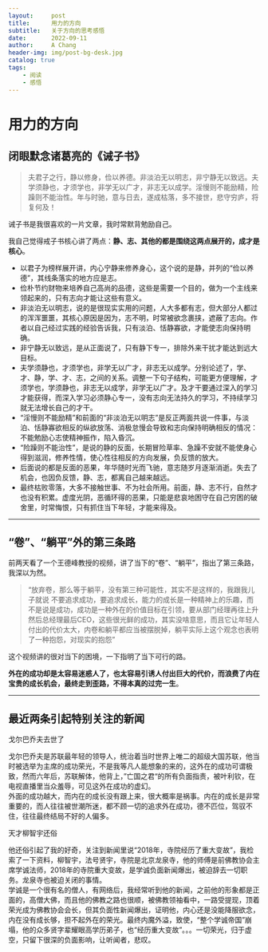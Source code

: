 ```yaml
---
layout:     post
title:      用力的方向
subtitle:   关于方向的思考感悟
date:       2022-09-11
author:     A Chang
header-img: img/post-bg-desk.jpg
catalog: true
tags:
    - 阅读
    - 感悟
---
```


# 用力的方向

## 闭眼默念诸葛亮的《诫子书》

> 夫君子之行，静以修身，俭以养德。非淡泊无以明志，非宁静无以致远。夫学须静也，才须学也，非学无以广才，非志无以成学。淫慢则不能励精，险躁则不能治性。年与时驰，意与日去，遂成枯落，多不接世，悲守穷庐，将复何及！

诫子书是我很喜欢的一片文章，我时常默背勉励自己。

我自己觉得戒子书核心讲了两点：**静、志、其他的都是围绕这两点展开的，成才是核心**。

- 以君子为榜样展开讲，内心宁静来修养身心，这个说的是静，并列的“俭以养德”，其线条落实的地方应是志。
- 俭朴节约财物来培养自己高尚的品德，这些是需要一个目的，做为一个主线来领起来的，只有志向才能让这些有意义。
- 非淡泊无以明志，说的是很现实实用的问题，人大多都有志，但大部分人都过的浑浑噩噩，其核心原因是因为，志不明，时常被欲念裹挟，遮蔽了志向。作者以自己经过实践的经验告诉我，只有淡泊、恬静寡欲，才能使志向保持明确。
- 非宁静无以致远，是从正面说了，只有静下专一，排除外来干扰才能达到远大目标。
- 夫学须静也，才须学也，非学无以广才，非志无以成学。分别论述了，学、才、静，学、才、志，之间的关系。调整一下句子结构，可能更方便理解，才须学也，学须静也，非志无以成学，非学无以广才。及才干要通过深入的学习才能获得，而深入学习必须静心专一，没有志向无法持久的学习，不持续学习就无法增长自己的才干。
- “淫慢则不能励精”和前面的“非淡泊无以明志”是反正两面共说一件事，与淡泊、恬静寡欲相反的纵欲放荡、消极怠慢会导致和志向保持明确相反的情况：不能勉励心志使精神振作，陷入昏沉。
- “险躁则不能治性”，是说的静的反面，长期冒险草率、急躁不安就不能使身心得到滋润，修养性情，使心性往相反的方向发展，负反馈的放大。
- 后面说的都是反面的恶果，年华随时光而飞驰，意志随岁月逐渐消逝。失去了机会，也因负反馈，静、志，都离自己越来越远。
- 最终枯败零落，大多不接触世事、不为社会所用。前面，静、志不行，自然才也没有积累。虚度光阴，恶循环得的恶果，只能是悲哀地困守在自己穷困的破舍里，时常悔恨，只有抓住当下年轻，才能来得及。

----

## “卷”、“躺平”外的第三条路

前两天看了一个王德峰教授的视频，讲了当下的“卷”、“躺平”，指出了第三条路，我深以为然。

> “放弃卷，那么等于躺平，没有第三种可能性，其实不是这样的，我跟我儿子就说 不要追求成功，要追求成长，能力的成长是一种精神上的乐趣，而不是说是成功，成功是一种外在的价值目标在引领，要从部门经理再往上升然后总经理最后CEO，这些很光鲜的成功，其实没啥意思，而且它让年轻人付出的代价太大，内卷和躺平都应当被摆脱掉，躺平实际上这个观念也表明了一种抱怨，对现实的抱怨”

这个视频讲的很对当下的困境，一下指明了当下可行的路。  

**外在的成功却是太容易迷惑人了，也太容易引诱人付出巨大的代价，而浪费了内在宝贵的成长机会，最终走到歪路，不得本真的过完一生**。

----

## 最近两条引起特别关注的新闻
戈尔巴乔夫去世了

戈尔巴乔夫是苏联最年轻的领导人，统治着当时世界上唯二的超级大国苏联，他当时被选举为主席的成功荣光，不是我等凡人能想象的来的，这外在的成功可谓极致，然而六年后，苏联解体，他背上，”亡国之君“的所有负面指责，被叶利钦，在电视直播里当众羞辱，可见这外在成功的虚幻。  
外面的成功越大，而内在的成长没有跟上来，很大概率是祸事。内在的成长是非常重要的，而人往往被世潮所迷，都不顾一切的追求外在成功，德不匹位，驾驭不住，往往最终结局不好的人偏多。

天才柳智宇还俗

他还俗引起了我的好奇，关注到新闻里说“2018年，寺院经历了重大变故”，我检索了一下资料，柳智宇，法号贤宇，寺院是北京龙泉寺，他的师傅是前佛教协会主席学诚法师，2018年的寺院重大变故，是学诚负面新闻爆出，被迫辞去一切职务。龙泉寺也被迫关闭的事情。  
学诚是一个很有名的僧人，有网络后，我经常听到他的新闻，之前他的形象都是正面的，高僧大佛，而且他的佛教之路也很顺，被佛教领袖看中，一路受提现，顶着荣光成为佛教协会会长，但其负面性新闻爆出，证明他，内心还是没能降服欲念，内在没有成长够，担不起外在的荣光。最终内魔外溢，致使，“整个学诚帝国”崩塌，他的众多贤字辈耀眼高学历弟子，也“经历重大变故”。。。一切荣光，归于虚空，只留下很深的负面影响，让听闻者，悲叹。